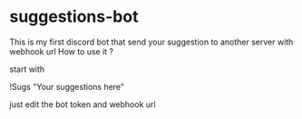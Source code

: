 # suggestions-bot
This is my first discord bot that send your suggestion to another server with webhook url
How to use it ?

start with

!Sugs "Your suggestions here"

just edit the bot token and webhook url
